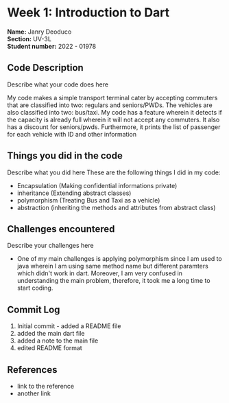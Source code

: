 # Week 1: Introduction to Dart

**Name:** Janry Deoduco <br/>
**Section:** UV-3L <br/>
**Student number:** 2022 - 01978 <br/>

## Code Description

Describe what your code does here

My code makes a simple transport terminal cater by accepting commuters that are classified into two: regulars and seniors/PWDs. The vehicles are also classified into two: bus/taxi. My code has a feature wherein it detects if the capacity is already full wherein it will not accept any commuters. It also has a discount for seniors/pwds. Furthermore, it prints the list of passenger for each vehicle with ID and other information

## Things you did in the code

Describe what you did here
These are the following things I did in my code:
- Encapsulation (Making confidential informations private)
- inheritance (Extending abstract classes)
- polymorphism (Treating Bus and Taxi as a vehicle)
- abstraction (inheriting the methods and attributes from abstract class)
## Challenges encountered

Describe your challenges here
- One of my main challenges is applying polymorphism since I am used to java wherein I am using same method name but different paramters which didn't work in dart. Moreover, I am very confused in understanding the main problem, therefore, it took me a long time to start coding.
## Commit Log

1. Initial commit - added a README file
2. added the main dart file
3. added a note to the main file
4. edited README format

## References

- link to the reference
- another link
